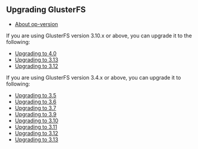 Upgrading GlusterFS
-------------------
-   [About op-version](./op_version.md)

If you are using GlusterFS version 3.10.x or above, you can upgrade it to the following:
-   [Upgrading to 4.0](./upgrade_to_4.0.md)
-   [Upgrading to 3.13](./upgrade_to_3.13.md)
-   [Upgrading to 3.12](./upgrade_to_3.12.md)


If you are using GlusterFS version 3.4.x or above, you can upgrade it to following:

-   [Upgrading to 3.5](./upgrade_to_3.5.md)
-   [Upgrading to 3.6](./upgrade_to_3.6.md)
-   [Upgrading to 3.7](./upgrade_to_3.7.md)
-   [Upgrading to 3.9](./upgrade_to_3.9.md)
-   [Upgrading to 3.10](./upgrade_to_3.10.md)
-   [Upgrading to 3.11](./upgrade_to_3.11.md)
-   [Upgrading to 3.12](./upgrade_to_3.12.md)
-   [Upgrading to 3.13](./upgrade_to_3.13.md)
